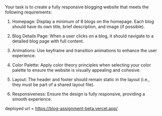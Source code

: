 Your task is to create a fully responsive blogging website that meets the following requirements:

1) Homepage: Display a minimum of 6 blogs on the homepage. Each blog should have its own title, brief description, and image (if possible).

2) Blog Details Page: When a user clicks on a blog, it should navigate to a detailed blog page with full content.

3) Animations: Use keyframe and transition animations to enhance the user experience.

4) Color Palette: Apply color theory principles when selecting your color palette to ensure the website is visually appealing and cohesive.

5) Layout: The header and footer should remain static in the layout (i.e., they must be part of a shared layout file).

6) Responsiveness: Ensure the design is fully responsive, providing a smooth experience.

deployed url = https://blog-assignment-beta.vercel.app/